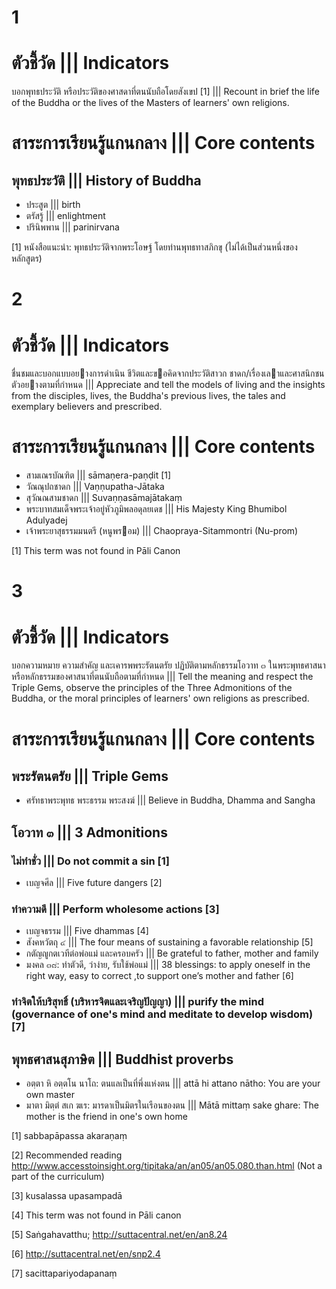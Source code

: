1
===

# ตัวชี้วัด ||| Indicators

บอกพุทธประวัติ หรือประวัติของศาสดาที่ตนนับถือโดยสังเขป [1] ||| Recount in brief the life of the Buddha or the lives of the Masters of learners' own religions.

# สาระการเรียนรู้แกนกลาง ||| Core contents
## พุทธประวัติ ||| History of Buddha
* ประสูต ||| birth
* ตรัสรู้ ||| enlightment
* ปรินิพพาน ||| parinirvana

[1] หนังสือแนะนำ: พุทธประวัติจากพระโอษฐ์ โดยท่านพุทธทาสภิกขุ (ไม่ได้เป็นส่วนหนึ่งของหลักสูตร)

2
===

# ตัวชี้วัด ||| Indicators

ชื่นชมและบอกแบบอยางการดําเนิน ชีวิตและขอคิดจากประวัติสาวก ชาดก/เรื่องเลาและศาสนิกชนตัวอยางตามที่กําหนด ||| Appreciate and tell the models of living and the insights from the disciples, lives, the Buddha's previous lives, the tales and exemplary believers and prescribed.

# สาระการเรียนรู้แกนกลาง ||| Core contents
* สามเณรบัณฑิต ||| sāmaṇera-paṇḍit [1]
* วัณณุปถชาดก ||| Vaṇṇupatha-Jātaka
* สุวัณณสามชาดก ||| Suvaṇṇasāmajātakaṃ
* พระบาทสมเด็จพระเจ้าอยู่หัวภูมิพลอดุลยเดช ||| His Majesty King Bhumibol Adulyadej
* เจ้าพระยาสุธรรมมนตรี (หนูพรอม) ||| Chaopraya-Sitammontri (Nu-prom)

[1] This term was not found in Pāli Canon

3
===

# ตัวชี้วัด ||| Indicators
บอกความหมาย ความสําคัญ และเคารพพระรัตนตรัย ปฏิบัติตามหลักธรรมโอวาท ๓ ในพระพุทธศาสนา หรือหลักธรรมของศาสนาที่ตนนับถือตามที่กำหนด ||| Tell the meaning and respect the Triple Gems, observe the principles of the Three Admonitions of the Buddha, or the moral principles of learners' own religions as prescribed.

# สาระการเรียนรู้แกนกลาง ||| Core contents

## พระรัตนตรัย ||| Triple Gems

* ศรัทธาพระพุทธ พระธรรม พระสงฆ์ ||| Believe in Buddha, Dhamma and Sangha

## โอวาท ๓ ||| 3 Admonitions

### ไม่ทําชั่ว ||| Do not commit a sin [1]

* เบญจศีล ||| Five future dangers [2]

### ทําความดี ||| Perform wholesome actions [3]

* เบญจธรรม ||| Five dhammas [4]
* สังคหวัตถุ ๔ ||| The four means of sustaining a favorable relationship [5]
* กตัญญูกตเวทีต่อพ่อแม่ และครอบครัว ||| Be grateful to father, mother and family
* มงคล ๓๘: ทําตัวดี, ว่าง่าย, รับใช้พ่อแม่ ||| 38 blessings: to apply oneself in the right way, easy to correct ,to support one’s mother and father [6]

### ทําจิตให้บริสุทธิ์ (บริหารจิตและเจริญปัญญา) ||| purify the mind  (governance of one's mind and meditate to develop wisdom) [7]

## พุทธศาสนสุภาษิต ||| Buddhist proverbs
* อตฺตา หิ อตฺตโน นาโถ: ตนแลเป็นที่พึ่งแห่งตน ||| attā hi attano nātho: You are your own master
* มาตา มิตฺตํ สเก ฆเร: มารดาเป็นมิตรในเรือนของตน ||| Mātā mittaṃ sake ghare: The mother is the friend in one's own home

[1] sabbapāpassa akaraṇaṃ

[2] Recommended reading http://www.accesstoinsight.org/tipitaka/an/an05/an05.080.than.html (Not a part of the curriculum)

[3] kusalassa upasampadā

[4] This term was not found in Pāli canon

[5] Saṅgahavatthu;  http://suttacentral.net/en/an8.24

[6] http://suttacentral.net/en/snp2.4

[7] sacittapariyodapanaṃ
